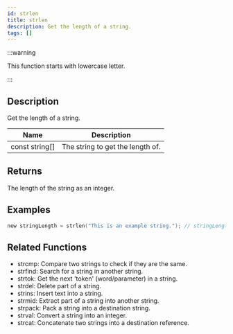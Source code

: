 ```yaml
---
id: strlen
title: strlen
description: Get the length of a string.
tags: []
---
```


:::warning

This function starts with lowercase letter.

:::

## Description

Get the length of a string.

| Name           | Description                      |
| -------------- | -------------------------------- |
| const string[] | The string to get the length of. |

## Returns

The length of the string as an integer.

## Examples

```c
new stringLength = strlen("This is an example string."); // stringLength is now set to 26
```

## Related Functions

- strcmp: Compare two strings to check if they are the same.
- strfind: Search for a string in another string.
- strtok: Get the next 'token' (word/parameter) in a string.
- strdel: Delete part of a string.
- strins: Insert text into a string.
- strmid: Extract part of a string into another string.
- strpack: Pack a string into a destination string.
- strval: Convert a string into an integer.
- strcat: Concatenate two strings into a destination reference.
